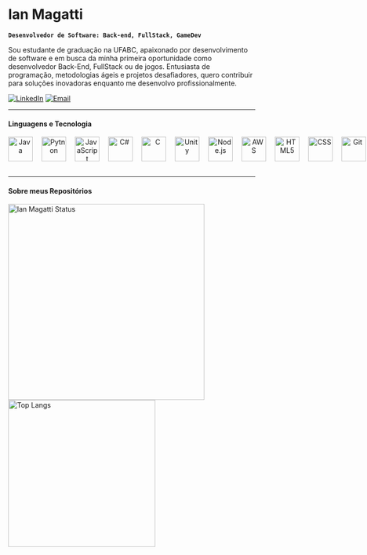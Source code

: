 # Ian Magatti 

**`Desenvolvedor de Software: Back-end, FullStack, GameDev`**

Sou estudante de graduação na UFABC, apaixonado por desenvolvimento de software e em busca da minha primeira oportunidade como desenvolvedor Back-End, FullStack ou de jogos. Entusiasta de programação, metodologias ágeis e projetos desafiadores, quero contribuir para soluções inovadoras enquanto me desenvolvo profissionalmente.

[![LinkedIn](https://img.shields.io/badge/LinkedIn-0077b5?style=for-the-badge&logo=linkedin&logoColor=white)](https://www.linkedin.com/in/ianmagatti) [![Email](https://img.shields.io/badge/Email-D14836?style=for-the-badge&logo=gmail&logoColor=white)](mailto:nicolas.magatti@gmail.com)

---
#### Linguagens e Tecnologia

<div align="center" style="display: flex; gap: 5px; justify-content: left;">
    <img 
        align="left"
        title="Java"
        width="50px"
        style="padding-right: 10px;"
        src="https://cdn.jsdelivr.net/gh/devicons/devicon@latest/icons/java/java-original-wordmark.svg" 
    />
    <img 
        align="left"
        title="Pytnon"
        width="50px"
        style="padding-right: 10px;"
        src="https://cdn.jsdelivr.net/gh/devicons/devicon@latest/icons/python/python-original-wordmark.svg" 
    />
    <img 
        align="left"
        title="JavaScript"
        width="50px"
        style="padding-right: 10px;"
        src="https://cdn.jsdelivr.net/gh/devicons/devicon@latest/icons/javascript/javascript-original.svg" 
    />
    <img 
        align="left"
        title="C#"
        width="50px"
        style="padding-right: 10px;"
        src="https://cdn.jsdelivr.net/gh/devicons/devicon@latest/icons/csharp/csharp-original.svg" 
    />
    <img 
        align="left"
        title="C"
        width="50px"
        style="padding-right: 10px;"
        src="https://cdn.jsdelivr.net/gh/devicons/devicon@latest/icons/c/c-original.svg" 
    />
    <img 
        align="left"
        title="Unity"
        width="50px"
        style="padding-right: 10px;"
        src="https://cdn.jsdelivr.net/gh/devicons/devicon@latest/icons/unity/unity-original.svg" 
    />
    <img 
        align="left"
        title="Node.js"
        width="50px"
        style="padding-right: 10px;"
        src="https://cdn.jsdelivr.net/gh/devicons/devicon@latest/icons/nodejs/nodejs-original-wordmark.svg" 
    />
    <img 
        align="left"
        title="AWS"
        width="50px"
        style="padding-right: 10px;"
        src="https://cdn.jsdelivr.net/gh/devicons/devicon@latest/icons/amazonwebservices/amazonwebservices-original-wordmark.svg" 
    />
    <img 
        align="left"
        title="HTML5"
        width="50px"
        style="padding-right: 10px;"
        src="https://cdn.jsdelivr.net/gh/devicons/devicon@latest/icons/html5/html5-original-wordmark.svg" 
    />
    <img 
        align="left"
        title="CSS"
        width="50px"
        style="padding-right: 10px;"
        src="https://cdn.jsdelivr.net/gh/devicons/devicon@latest/icons/css3/css3-original-wordmark.svg" 
    />
    <img 
        align="left"
        title="Git"
        width="50px"
        style="padding-right: 10px;"
        src="https://cdn.jsdelivr.net/gh/devicons/devicon@latest/icons/git/git-original.svg" 
    />
    
</div>         
<br/>

---

#### Sobre meus Repositórios

<p>
  <img
  align="left"
  width="400px"
  style="padding-right:10px;" 
  src="https://github-readme-stats.vercel.app/api?username=IanNicolasMagattiDaSilva&show_icons=true&theme=tokyonight&include_all_commits=true&locale=pt-br" alt="Ian Magatti Status">
</p>

<p>
  <img 
  align="left"
  width="300px"
  style="padding-right:10px;" 
  src="https://github-readme-stats.vercel.app/api/top-langs/?username=IanNicolasMagattiDaSilva&layout=compact&&theme=tokyonight&include_all_commits=true&locale=pt-br" alt="Top Langs">
</p>
